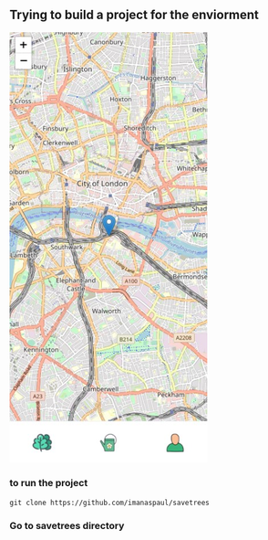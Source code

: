 ## Trying to build a project for the enviorment 

![thumbnail of the project](./thumbnail.jpg)


### to run the project 

```
git clone https://github.com/imanaspaul/savetrees
```
### Go to savetrees directory